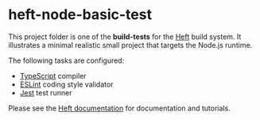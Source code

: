# heft-node-basic-test

This project folder is one of the **build-tests** for the [Heft](https://www.npmjs.com/package/@rushstack/heft)
build system.  It illustrates a minimal realistic small project that targets the Node.js runtime.

The following tasks are configured:
- [TypeScript](https://rushstack.io/pages/heft_tasks/typescript/) compiler
- [ESLint](https://rushstack.io/pages/heft_tasks/eslint/) coding style validator
- [Jest](https://rushstack.io/pages/heft_tasks/jest/) test runner

Please see the [Heft documentation](https://rushstack.io/pages/heft/overview/) for documentation and tutorials.
